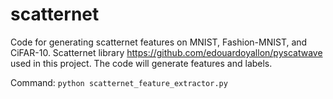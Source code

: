 # scatternet
Code for generating scatternet features on MNIST, Fashion-MNIST, and CiFAR-10. Scatternet library https://github.com/edouardoyallon/pyscatwave used in this project. The code will generate features and labels. 

Command: `python scatternet_feature_extractor.py`
